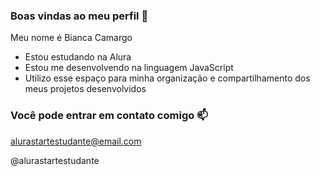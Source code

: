 ### Boas vindas ao meu perfil 💙

Meu nome é Bianca Camargo

- Estou estudando na Alura
- Estou me desenvolvendo na linguagem JavaScript
- Utilizo esse espaço para minha organização e compartilhamento dos meus projetos desenvolvidos

### Você pode entrar em contato comigo 📫

alurastartestudante@email.com

@alurastartestudante
